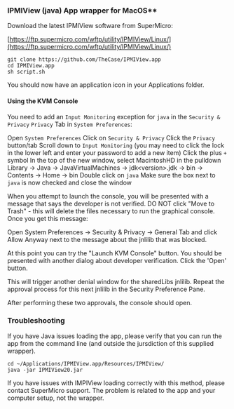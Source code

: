 ### IPMIView (java) App wrapper for MacOS**
 
Download the latest IPMIView software from SuperMicro:

[https://ftp.supermicro.com/wftp/utility/IPMIView/Linux/](https://ftp.supermicro.com/wftp/utility/IPMIView/Linux/)

```
git clone https://github.com/TheCase/IPMIView.app
cd IPMIView.app
sh script.sh
```

You should now have an application icon in your Applications folder.

#### Using the KVM Console 

You need to add an `Input Monitoring` exception for `java` in the `Security & Privacy` `Privacy` Tab in `System Preferences`:

Open `System Preferences`
Click on `Security & Privacy`
Click the `Privacy` button/tab
Scroll down to `Input Monitoring`
(you may need to click the lock in the lower left and enter your password to add a new item)
Click the plus `+` symbol
In the top of the new window, select MacintoshHD in the pulldown
Library -> Java -> JavaVirtualMachines -> jdk\<version\>.jdk -> bin -> Contents -> Home -> bin 
Double click on `java`
Make sure the box next to `java` is now checked and close the window

When you attempt to launch the console, you will be presented with a message that says the developer is not verified.  DO NOT click "Move to Trash" - this will  delete the files necessary to run the graphical console.  Once you get this message:

Open System Preferences -> Security & Privacy -> General Tab and click Allow Anyway next to the message about the jnlilib that was blocked.

At this point you can try the "Launch KVM Console" button. You should be presented with another dialog about developer verification. Click the 'Open' button.

This will trigger another denial window for the sharedLibs jnlilib. Repeat the approval process for this next jnlilib in the Security Preference Pane.  

After performing these two approvals, the console should open.


### Troubleshooting

If you have Java issues loading the app, please verify that you can run the app from the command line (and outside the jursdiction of this supplied wrapper).

```
cd ~/Applications/IPMIView.app/Resources/IPMIView/
java -jar IPMIView20.jar
```

If you have issues with IMPIView loading correctly with this method, please contact SuperMicro support. The problem is related to the app and your computer setup, not the wrapper.

